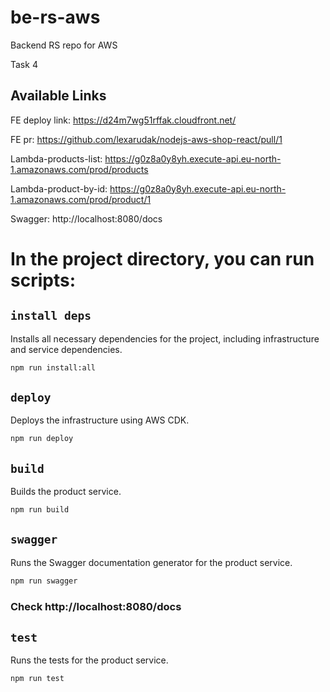 # be-rs-aws
Backend RS repo for AWS

Task 4

## Available Links

FE deploy link: https://d24m7wg51rffak.cloudfront.net/

FE pr: https://github.com/lexarudak/nodejs-aws-shop-react/pull/1

Lambda-products-list: https://g0z8a0y8yh.execute-api.eu-north-1.amazonaws.com/prod/products

Lambda-product-by-id: https://g0z8a0y8yh.execute-api.eu-north-1.amazonaws.com/prod/product/1

Swagger: http://localhost:8080/docs

# In the project directory, you can run scripts:

## `install deps`
Installs all necessary dependencies for the project, including infrastructure and service dependencies.
```sh
npm run install:all
```

## `deploy`
Deploys the infrastructure using AWS CDK.
```sh
npm run deploy
```

## `build`
Builds the product service.
```sh
npm run build
```

## `swagger`

Runs the Swagger documentation generator for the product service.
```sh
npm run swagger
```
### Check http://localhost:8080/docs

## `test`
Runs the tests for the product service.
```sh
npm run test
```
